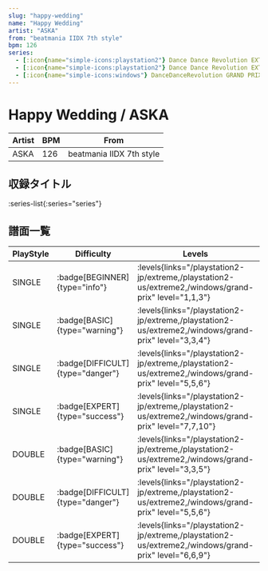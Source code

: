 ```yaml
---
slug: "happy-wedding"
name: "Happy Wedding"
artist: "ASKA"
from: "beatmania IIDX 7th style"
bpm: 126
series:
  - [:icon{name="simple-icons:playstation2"} Dance Dance Revolution EXTREME :icon{name="flag:jp-4x3"}](/playstation2-jp/extreme)
  - [:icon{name="simple-icons:playstation2"} Dance Dance Revolution EXTREME 2 :icon{name="flag:us-4x3"}](/playstation2-us/extreme2)
  - [:icon{name="simple-icons:windows"} DanceDanceRevolution GRAND PRIX (グランプリプレー)](/windows/grand-prix)
---
```


# Happy Wedding / ASKA

|Artist|BPM|From|
|------|---|----|
|ASKA|126|beatmania IIDX 7th style|

## 収録タイトル

:series-list{:series="series"}

## 譜面一覧

|PlayStyle|Difficulty|Levels|Notes|Movie|
|---------|----------|------|-----|-----|
|SINGLE| :badge[BEGINNER]{type="info"}| :levels{links="/playstation2-jp/extreme,/playstation2-us/extreme2,/windows/grand-prix" level="1,1,3"}|86/0||
|SINGLE| :badge[BASIC]{type="warning"}| :levels{links="/playstation2-jp/extreme,/playstation2-us/extreme2,/windows/grand-prix" level="3,3,4"}|131/1||
|SINGLE| :badge[DIFFICULT]{type="danger"}| :levels{links="/playstation2-jp/extreme,/playstation2-us/extreme2,/windows/grand-prix" level="5,5,6"}|177/8||
|SINGLE| :badge[EXPERT]{type="success"}| :levels{links="/playstation2-jp/extreme,/playstation2-us/extreme2,/windows/grand-prix" level="7,7,10"}|264/6||
|DOUBLE| :badge[BASIC]{type="warning"}| :levels{links="/playstation2-jp/extreme,/playstation2-us/extreme2,/windows/grand-prix" level="3,3,5"}|135/1||
|DOUBLE| :badge[DIFFICULT]{type="danger"}| :levels{links="/playstation2-jp/extreme,/playstation2-us/extreme2,/windows/grand-prix" level="5,5,6"}|179/9||
|DOUBLE| :badge[EXPERT]{type="success"}| :levels{links="/playstation2-jp/extreme,/playstation2-us/extreme2,/windows/grand-prix" level="6,6,9"}|261/5||
